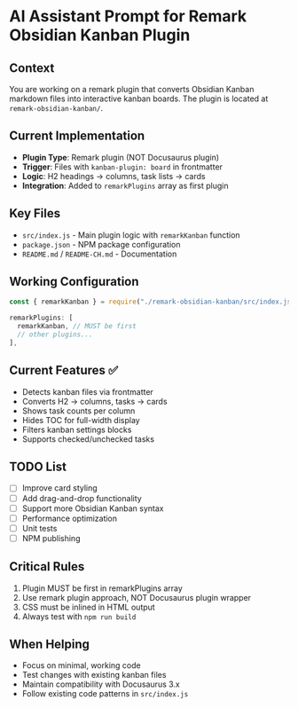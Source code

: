 # AI Assistant Prompt for Remark Obsidian Kanban Plugin

## Context
You are working on a remark plugin that converts Obsidian Kanban markdown files into interactive kanban boards. The plugin is located at `remark-obsidian-kanban/`.

## Current Implementation
- **Plugin Type**: Remark plugin (NOT Docusaurus plugin)
- **Trigger**: Files with `kanban-plugin: board` in frontmatter
- **Logic**: H2 headings → columns, task lists → cards
- **Integration**: Added to `remarkPlugins` array as first plugin

## Key Files
- `src/index.js` - Main plugin logic with `remarkKanban` function
- `package.json` - NPM package configuration
- `README.md` / `README-CH.md` - Documentation

## Working Configuration
```typescript
const { remarkKanban } = require("./remark-obsidian-kanban/src/index.js");

remarkPlugins: [
  remarkKanban, // MUST be first
  // other plugins...
],
```

## Current Features ✅
- Detects kanban files via frontmatter
- Converts H2 → columns, tasks → cards
- Shows task counts per column
- Hides TOC for full-width display
- Filters kanban settings blocks
- Supports checked/unchecked tasks

## TODO List
- [ ] Improve card styling
- [ ] Add drag-and-drop functionality
- [ ] Support more Obsidian Kanban syntax
- [ ] Performance optimization
- [ ] Unit tests
- [ ] NPM publishing

## Critical Rules
1. Plugin MUST be first in remarkPlugins array
2. Use remark plugin approach, NOT Docusaurus plugin wrapper
3. CSS must be inlined in HTML output
4. Always test with `npm run build`

## When Helping
- Focus on minimal, working code
- Test changes with existing kanban files
- Maintain compatibility with Docusaurus 3.x
- Follow existing code patterns in `src/index.js`